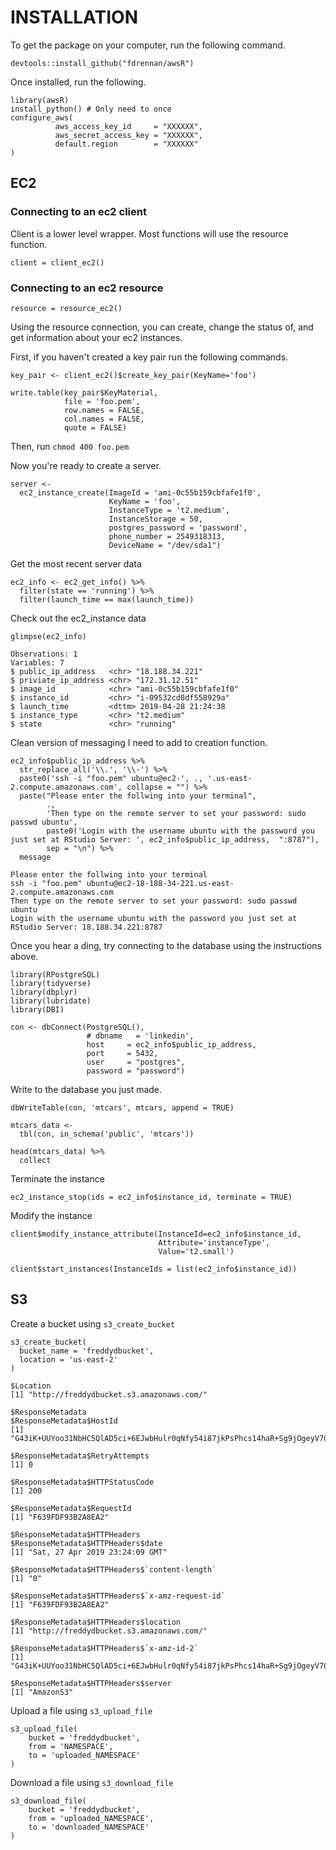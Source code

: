 # INSTALLATION

To get the package on your computer, run the following command.

```{r}
devtools::install_github("fdrennan/awsR")
```

Once installed, run the following.
```{r}
library(awsR)
install_python() # Only need to once
configure_aws(
          aws_access_key_id     = "XXXXXX",
          aws_secret_access_key = "XXXXXX",
          default.region        = "XXXXXX"
)
```
## EC2

### Connecting to an ec2 client

Client is a lower level wrapper. Most functions will use the resource function.
```{r}
client = client_ec2()
```

### Connecting to an ec2 resource
```{r}
resource = resource_ec2()
```

Using the resource connection, you can create, change the status of, and get information about your ec2 instances.

First, if you haven't created a key pair run the following commands. 

```{r}
key_pair <- client_ec2()$create_key_pair(KeyName='foo')
 
write.table(key_pair$KeyMaterial,
            file = 'foo.pem',
            row.names = FALSE, 
            col.names = FALSE, 
            quote = FALSE)
```

Then, run `chmod 400 foo.pem`

Now you're ready to create a server. 
```{r}
server <- 
  ec2_instance_create(ImageId = 'ami-0c55b159cbfafe1f0',
                      KeyName = 'foo',
                      InstanceType = 't2.medium',
                      InstanceStorage = 50,
                      postgres_password = 'password',
                      phone_number = 2549318313,
                      DeviceName = "/dev/sda1")
```

Get the most recent server data 
```{r}
ec2_info <- ec2_get_info() %>% 
  filter(state == 'running') %>%
  filter(launch_time == max(launch_time))
```

Check out the ec2_instance data
```{r}
glimpse(ec2_info)
```

```
Observations: 1
Variables: 7
$ public_ip_address   <chr> "18.188.34.221"
$ priviate_ip_address <chr> "172.31.12.51"
$ image_id            <chr> "ami-0c55b159cbfafe1f0"
$ instance_id         <chr> "i-09532cd8df558929a"
$ launch_time         <dttm> 2019-04-28 21:24:38
$ instance_type       <chr> "t2.medium"
$ state               <chr> "running"
```


Clean version of messaging I need to add to creation function. 
```{r}
ec2_info$public_ip_address %>% 
  str_replace_all('\\.', '\\-') %>% 
  paste0('ssh -i "foo.pem" ubuntu@ec2-', ., '.us-east-2.compute.amazonaws.com', collapse = "") %>% 
  paste("Please enter the follwing into your terminal", 
        ., 
        'Then type on the remote server to set your password: sudo passwd ubuntu',
        paste0('Login with the username ubuntu with the password you just set at RStudio Server: ', ec2_info$public_ip_address,  ":8787"),
        sep = "\n") %>% 
  message
```

```
Please enter the follwing into your terminal
ssh -i "foo.pem" ubuntu@ec2-18-188-34-221.us-east-2.compute.amazonaws.com
Then type on the remote server to set your password: sudo passwd ubuntu
Login with the username ubuntu with the password you just set at RStudio Server: 18.188.34.221:8787
```

Once you hear a ding, try connecting to the database using the instructions above. 
```{r}
library(RPostgreSQL)
library(tidyverse)
library(dbplyr)
library(lubridate)
library(DBI)

con <- dbConnect(PostgreSQL(),
                 # dbname   = 'linkedin',
                 host     = ec2_info$public_ip_address,
                 port     = 5432,
                 user     = "postgres",
                 password = "password")
```

Write to the database you just made. 
```{r}
dbWriteTable(con, 'mtcars', mtcars, append = TRUE)

mtcars_data <-
  tbl(con, in_schema('public', 'mtcars'))
  
head(mtcars_data) %>%
  collect
```

Terminate the instance
```{r}
ec2_instance_stop(ids = ec2_info$instance_id, terminate = TRUE)
```

Modify the instance
```{r}
client$modify_instance_attribute(InstanceId=ec2_info$instance_id, 
                                 Attribute='instanceType',
                                 Value='t2.small')

client$start_instances(InstanceIds = list(ec2_info$instance_id))
```


## S3

Create a bucket using `s3_create_bucket`

```{r}
s3_create_bucket(
  bucket_name = 'freddydbucket', 
  location = 'us-east-2'
)
```

```
$Location
[1] "http://freddydbucket.s3.amazonaws.com/"

$ResponseMetadata
$ResponseMetadata$HostId
[1] "G43iK+UUYoo31NbHC5QlAD5ci+6EJwbHulr0qNfy54i87jkPsPhcs14haR+Sg9jOgeyV70Z8URY="

$ResponseMetadata$RetryAttempts
[1] 0

$ResponseMetadata$HTTPStatusCode
[1] 200

$ResponseMetadata$RequestId
[1] "F639FDF93B2A8EA2"

$ResponseMetadata$HTTPHeaders
$ResponseMetadata$HTTPHeaders$date
[1] "Sat, 27 Apr 2019 23:24:09 GMT"

$ResponseMetadata$HTTPHeaders$`content-length`
[1] "0"

$ResponseMetadata$HTTPHeaders$`x-amz-request-id`
[1] "F639FDF93B2A8EA2"

$ResponseMetadata$HTTPHeaders$location
[1] "http://freddydbucket.s3.amazonaws.com/"

$ResponseMetadata$HTTPHeaders$`x-amz-id-2`
[1] "G43iK+UUYoo31NbHC5QlAD5ci+6EJwbHulr0qNfy54i87jkPsPhcs14haR+Sg9jOgeyV70Z8URY="

$ResponseMetadata$HTTPHeaders$server
[1] "AmazonS3"
```

Upload a file using `s3_upload_file`
```{r}
s3_upload_file(
    bucket = 'freddydbucket', 
    from = 'NAMESPACE', 
    to = 'uploaded_NAMESPACE'
)
```

Download a file using `s3_download_file`
```{r}
s3_download_file(
    bucket = 'freddydbucket', 
    from = 'uploaded_NAMESPACE', 
    to = 'downloaded_NAMESPACE'
)
```

